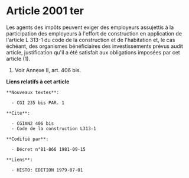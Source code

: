 # Article 2001 ter

Les agents des impôts peuvent exiger des employeurs assujettis à la participation des employeurs à l'effort de construction
en application de l'article L 313-1 du code de la construction et de l'habitation et, le cas échéant, des organismes
bénéficiaires des investissements prévus audit article, justification qu'il a été satisfait aux obligations imposées par cet
article (1).

1)  Voir Annexe II, art. 406 bis.

**Liens relatifs à cet article**

	**Nouveaux textes**:

	  - CGI 235 bis PAR. 1

	**Cite**:

	  - CGIAN2 406 bis
	  - Code de la construction L313-1

	**Codifié par**:

	  - Décret n°81-866 1981-09-15

	**Liens**:

	  - HISTO: EDITION 1979-07-01
